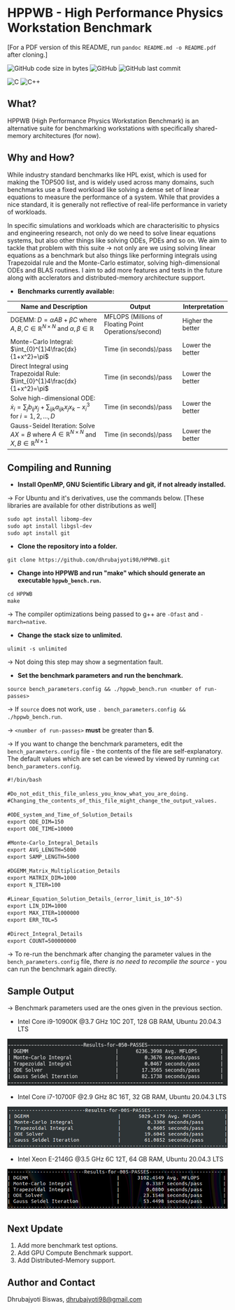 
# HPPWB - High Performance Physics Workstation Benchmark

[For a PDF version of this README, run ```pandoc README.md -o README.pdf``` after cloning.]

![GitHub code size in bytes](https://img.shields.io/github/languages/code-size/dhrubajyoti98/HPPWB)
![GitHub](https://img.shields.io/github/license/dhrubajyoti98/HPPWB)
![GitHub last commit](https://img.shields.io/github/last-commit/dhrubajyoti98/HPPWB)

![C](https://img.shields.io/badge/c-%2300599C.svg?style=for-the-badge&logo=c&logoColor=white)
![C++](https://img.shields.io/badge/c++-%2300599C.svg?style=for-the-badge&logo=c%2B%2B&logoColor=white)

## What?

HPPWB (High Performance Physics Workstation Benchmark) is an alternative suite for benchmarking workstations with specifically shared-memory architectures (for now).

## Why and How?

While industry standard benchmarks like HPL exist, which is used for making the TOP500 list, and is widely used across many domains, such benchmarks use a fixed workload like solving a dense set of linear equations to measure the performance of a system. While that provides a nice standard, it is generally not reflective of real-life performance in variety of workloads.

In specific simulations and workloads which are characterisitic to physics and engineering research, not only do we need to solve linear equations systems, but also other things like solving ODEs, PDEs and so on. We aim to tackle that problem with this suite &rarr; not only are we using solving linear equations as a benchmark but also things like performing integrals using Trapezoidal rule and the Monte-Carlo estimator, solving high-dimensional ODEs and BLAS routines. I aim to add more features and tests in the future along with acclerators and distributed-memory architecture support.

- **Benchmarks currently available:**

| Name and Description | Output | Interpretation |
|------|--------|----------------|
| DGEMM: $D=\alpha AB + \beta C$ where $A,B,C \in \mathbb{R}^{N\times N}$ and $\alpha,\beta \in \mathbb{R}$| MFLOPS (Millions of Floating Point Operations/second)| Higher the better|
| Monte-Carlo Integral: $\int_{0}^{1}4\frac{dx}{1+x^2}=\pi$| Time (in seconds)/pass | Lower the better |
| Direct Integral using Trapezoidal Rule: $\int_{0}^{1}4\frac{dx}{1+x^2}=\pi$| Time (in seconds)/pass | Lower the better |
| Solve high-dimensional ODE: $\dot{x}_i=\sum_j b_{ij}x_j + \sum_{ijk}a_{ijk}x_j x_k-x_i^3$ for $i=1,2,...,D$| Time (in seconds)/pass | Lower the better |
| Gauss-Seidel Iteration: Solve $AX=B$ where $A\in \mathbb{R}^{N\times N}$ and $X,B\in \mathbb{R}^{N\times 1}$| Time (in seconds)/pass | Lower the better |

## Compiling and Running

- **Install OpenMP, GNU Scientific Library and git, if not already installed.**
  
&rarr; For Ubuntu and it's derivatives, use the commands below. [These libraries are available for other distributions as well]

```console
sudo apt install libomp-dev
sudo apt install libgsl-dev
sudo apt install git
```

- **Clone the repository into a folder.**
  
```console
git clone https://github.com/dhrubajyoti98/HPPWB.git
```

- **Change into HPPWB and run "make" which should generate an executable ```hppwb_bench.run```.**
  
```console
cd HPPWB
make
```

&rarr; The compiler optimizations being passed to g++ are ```-Ofast``` and ```-march=native```.

- **Change the stack size to unlimited.**

```console
ulimit -s unlimited
```

&rarr; Not doing this step may show a segmentation fault.

- **Set the benchmark parameters and run the benchmark.**
  
```console
source bench_parameters.config && ./hppwb_bench.run <number of run-passes>
```

&rarr; If ```source``` does not work, use ```. bench_parameters.config && ./hppwb_bench.run```.

&rarr; ```<number of run-passes>``` **must** be greater than **5**.

&rarr; If you want to change the benchmark parameters, edit the ```bench_parameters.config``` file - the contents of the file are self-explanatory. The default values which are set can be viewed by viewed by running ```cat bench_parameters.config```.

```console
#!/bin/bash

#Do_not_edit_this_file_unless_you_know_what_you_are_doing.
#Changing_the_contents_of_this_file_might_change_the_output_values.

#ODE_system_and_Time_of_Solution_Details
export ODE_DIM=150
export ODE_TIME=10000

#Monte-Carlo_Integral_Details
export AVG_LENGTH=5000
export SAMP_LENGTH=5000

#DGEMM_Matrix_Multiplication_Details
export MATRIX_DIM=1000
export N_ITER=100

#Linear_Equation_Solution_Details_(error_limit_is_10^-5)
export LIN_DIM=1000
export MAX_ITER=1000000
export ERR_TOL=5

#Direct_Integral_Details
export COUNT=500000000
```

&rarr; To re-run the benchmark after changing the parameter values in the ```bench_parameters.config``` file, *there is no need to recomplie the source* - you can run the benchmark again directly.

## Sample Output

&rarr; Benchmark parameters used are the ones given in the previous section.

- Intel Core i9-10900K @3.7 GHz 10C 20T, 128 GB RAM, Ubuntu 20.04.3 LTS
  
![Sample Output1](RM_img/i9.png)

- Intel Core i7-10700F @2.9 GHz 8C 16T, 32 GB RAM, Ubuntu 20.04.3 LTS
  
![Sample Output1](RM_img/i7.png)

- Intel Xeon E-2146G @3.5 GHz 6C 12T, 64 GB RAM, Ubuntu 20.04.3 LTS
  
![Sample Output2](RM_img/xeon.png)

## Next Update

1. Add more benchmark test options.
2. Add GPU Compute Benchmark support.
3. Add Distributed-Memory support.

## Author and Contact

Dhrubajyoti Biswas, dhrubajyoti98@gmail.com
